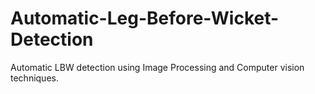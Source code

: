 # Automatic-Leg-Before-Wicket-Detection
Automatic LBW detection using Image Processing and Computer vision techniques.

